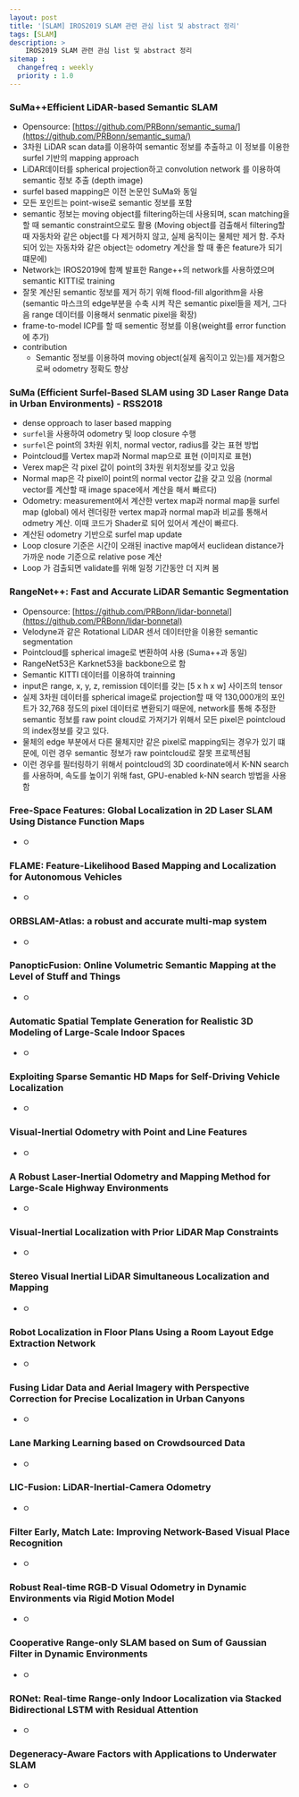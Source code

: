 ```yaml
---
layout: post
title: '[SLAM] IROS2019 SLAM 관련 관심 list 및 abstract 정리'
tags: [SLAM]
description: >
    IROS2019 SLAM 관련 관심 list 및 abstract 정리
sitemap :
  changefreq : weekly
  priority : 1.0
---
```


### SuMa++Efficient LiDAR-based Semantic SLAM
- Opensource: [https://github.com/PRBonn/semantic_suma/](https://github.com/PRBonn/semantic_suma/)
- 3차원 LiDAR scan data를 이용하여 semantic 정보를 추출하고 이 정보를 이용한 surfel 기반의 mapping approach
- LiDAR데이터를 spherical projection하고 convolution network 를 이용하여 semantic 정보 추출 (depth image)
- surfel based mapping은 이전 논문인 SuMa와 동일
- 모든 포인트는 point-wise로 semantic 정보를 포함
- semantic 정보는 moving object를 filtering하는데 사용되며, scan matching을 할 때 semantic constraint으로도 활용 (Moving object를 검출해서 filtering할 때 자동차와 같은 object를 다 제거하지 않고, 실제 움직이는 물체만 제거 함. 주차되어 있는 자동차와 같은 object는 odometry 계산을 할 때 좋은 feature가 되기 떄문에)
- Network는 IROS2019에 함꼐 발표한 Range++의 network를 사용하였으며 semantic KITTI로 training
- 잘못 계산된 semantic 정보를 제거 하기 위해 flood-fill algorithm을 사용(semantic 마스크의 edge부분을 수축 시켜 작은 semantic pixel들을 제거, 그다음 range 데이터를 이용해서 senmatic pixel을 확장)
- frame-to-model ICP를 할 때 sementic 정보를 이용(weight를 error function에 추가)
- contribution
  - Semantic 정보를 이용하여 moving object(실제 움직이고 있는)를 제거함으로써 odometry 정확도 향상
  
### SuMa (Efficient Surfel-Based SLAM using 3D Laser Range Data in Urban Environments) - RSS2018
- dense opproach to laser based mapping
- `surfel`을 사용하여 odometry 및 loop closure 수행
- `surfel`은 point의 3차원 위치, normal vector, radius를 갖는 표현 방법
- Pointcloud를 Vertex map과 Normal map으로 표현 (이미지로 표현)
- Verex map은 각 pixel 값이 point의 3차원 위치정보를 갖고 있음
- Normal map은 각 pixel이 point의 normal vector 값을 갖고 있음 (normal vector를 계산할 때 image space에서 계산을 해서 빠르다)
- Odometry: measurement에서 계산한 vertex map과 normal map을 surfel map (global) 에서 렌더링한 vertex map과 normal map과 비교를 통해서 odmetry 계산. 이때 코드가 Shader로 되어 있어서 계산이 빠르다.
- 계산된 odometry 기반으로 surfel map update
- Loop closure 기준은 시간이 오래된 inactive map에서 euclidean distance가 가까운 node 기준으로 relative pose 계산
- Loop 가 검출되면 validate를 위해 일정 기간동안 더 지켜 봄

### RangeNet++: Fast and Accurate LiDAR Semantic Segmentation
- Opensource: [https://github.com/PRBonn/lidar-bonnetal](https://github.com/PRBonn/lidar-bonnetal)
- Velodyne과 같은 Rotational LiDAR 센서 데이터만을 이용한 semantic segmentation
- Pointcloud를 spherical image로 변환하여 사용 (Suma++과 동일)
- RangeNet53은 Karknet53을 backbone으로 함
- Semantic KITTI 데이터를 이용하여 trainning
- input은 range, x, y, z, remission 데이터를 갖는 [5 x h x w] 사이즈의 tensor
- 실제 3차원 데이터를 spherical image로 projection할 때 약 130,000개의 포인트가 32,768 정도의 pixel 데이터로 변환되기 때문에, network를 통해 추정한 semantic 정보를 raw point cloud로 가져기가 위해서 모든 pixel은 pointcloud의 index정보를 갖고 있다.
- 물체의 edge 부분에서 다른 물체지만 같은 pixel로 mapping되는 경우가 있기 떄문에, 이런 경우 semantic 정보가 raw pointcloud로 잘못 프로젝션됨
- 이런 경우를 필터링하기 위해서 pointcloud의 3D coordinate에서 K-NN search를 사용하며, 속도를 높이기 위해 fast, GPU-enabled k-NN search 방법을 사용함

### Free-Space Features: Global Localization in 2D Laser SLAM Using Distance Function Maps

- ㅇ

### FLAME: Feature-Likelihood Based Mapping and Localization for Autonomous Vehicles
- ㅇ


### ORBSLAM-Atlas: a robust and accurate multi-map system
- ㅇ

### PanopticFusion: Online Volumetric Semantic Mapping at the Level of Stuff and Things
- ㅇ

### Automatic Spatial Template Generation for Realistic 3D Modeling of Large-Scale Indoor Spaces
- ㅇ
  
### Exploiting Sparse Semantic HD Maps for Self-Driving Vehicle Localization
- ㅇ

### Visual-Inertial Odometry with Point and Line Features
- ㅇ

### A Robust Laser-Inertial Odometry and Mapping Method for Large-Scale Highway Environments
- ㅇ

### Visual-Inertial Localization with Prior LiDAR Map Constraints
- ㅇ

### Stereo Visual Inertial LiDAR Simultaneous Localization and Mapping
- ㅇ

### Robot Localization in Floor Plans Using a Room Layout Edge Extraction Network
- ㅇ

### Fusing Lidar Data and Aerial Imagery with Perspective Correction for Precise Localization in Urban Canyons
- ㅇ

### Lane Marking Learning based on Crowdsourced Data
- ㅇ

### LIC-Fusion: LiDAR-Inertial-Camera Odometry
- ㅇ

### Filter Early, Match Late: Improving Network-Based Visual Place Recognition
- ㅇ

### Robust Real-time RGB-D Visual Odometry in Dynamic Environments via Rigid Motion Model
- ㅇ

### Cooperative Range-only SLAM based on Sum of Gaussian Filter in Dynamic Environments
- ㅇ


### RONet: Real-time Range-only Indoor Localization via Stacked Bidirectional LSTM with Residual Attention
- ㅇ

### Degeneracy-Aware Factors with Applications to Underwater SLAM
- ㅇ

